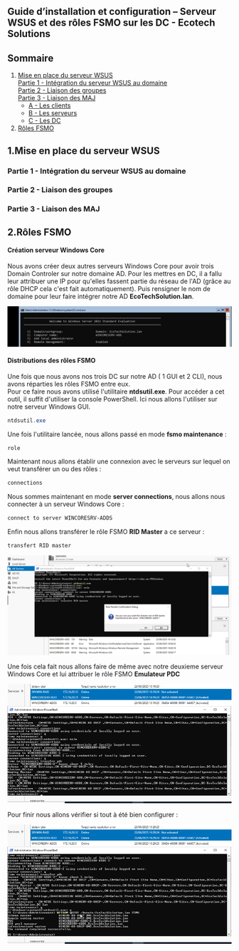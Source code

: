 ## Guide d’installation et configuration – Serveur WSUS et des rôles FSMO sur les DC - Ecotech Solutions

## Sommaire

1. [Mise en place du serveur WSUS](#Srv-WSUS)  
     [Partie 1 - Intégration du serveur WSUS au domaine](#WSUS-AD)  
     [Partie 2 - Liaison des groupes](#liaison-groupes)  
     [Partie 3 - Liaison des MAJ](#liaison-maj)  
      - [A - Les clients](#maj-clients)  
      - [B - Les serveurs](#maj-serveurs)  
      - [C - Les DC](#maj-dc)  
2. [Rôles FSMO](#fsmo)  


## 1.Mise en place du serveur WSUS  
<span id="Srv-WSUS"/><span>  
  
### Partie 1 - Intégration du serveur WSUS au domaine  
<span id="WSUS-AD"/><span>  

  
  
  
### Partie 2 - Liaison des groupes  
<span id="liaison-groupes"/><span>  


  


### Partie 3 - Liaison des MAJ  
<span id="liaison-maj"/><span>    
  
  


## 2.Rôles FSMO  
<span id="fsmo"/><span>  

#### Création serveur Windows Core 

Nous avons créer deux autres serveurs Windows Core pour avoir trois Domain Controler sur notre domaine AD.
Pour les mettres en DC, il a fallu leur attribuer une IP pour qu'elles fassent partie du réseau de l'AD (grâce au rôle DHCP cela c'est fait automatiquement).
Puis rensigner le nom de domaine pour leur faire intégrer notre AD **EcoTechSolution.lan**.

![image serveur core](S07/Ressources/FSMO/ad_domaine.png)

#### Distributions des rôles FSMO

Une fois que nous avons nos trois DC sur notre AD ( 1 GUI et 2 CLI), nous avons réparties les rôles FSMO entre eux.  
Pour ce faire nous avons utilisé l'utilitaire **ntdsutil.exe**.
Pour accéder a cet outil, il suffit d'utiliser la console PowerShell. Ici nous allons l'utiliser sur notre serveur Windows GUI.
```PowerShell
ntdsutil.exe
```

Une fois l'utilitaire lancée, nous allons passé en mode **fsmo maintenance** : 
```PowerShell
role
```

Maintenant nous allons établir une connexion avec le serveurs sur lequel on veut transférer un ou des rôles : 
```powershell
connections
```

Nous sommes maintenant en mode **server connections**, nous allons nous connecter à un serveur Windows Core : 

```powershell
connect to server WINCORESRV-ADDS
```

Enfin nous allons transférer le rôle FSMO **RID Master** a ce serveur : 
```powershell
transfert RID master
```

![image fsmo](S07/Ressources/FSMO/fsmo.png)

Une fois cela fait nous allons faire de même avec notre deuxieme serveur Windows Core et lui attribuer le rôle FSMO **Emulateur PDC**

![fsmo_2](S07/Ressources/FSMO/fsmo_2.png)

Pour finir nous allons vérifier si tout à été bien configurer : 

![qwery](S07/Ressources/FSMO/qwery.png)





